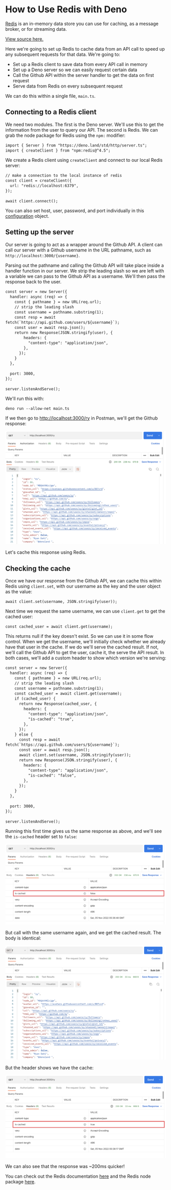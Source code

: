 # How to Use Redis with Deno

[Redis](https://redis.io/) is an in-memory data store you can use for caching,
as a message broker, or for streaming data.

[View source here.](https://github.com/denoland/examples/tree/main/with-redis)

Here we're going to set up Redis to cache data from an API call to speed up any
subsequent requests for that data. We're going to:

- Set up a Redis client to save data from every API call in memory
- Set up a Deno server so we can easily request certain data
- Call the Github API within the server handler to get the data on first request
- Serve data from Redis on every subsequent request

We can do this within a single file, `main.ts`.

## Connecting to a Redis client

We need two modules. The first is the Deno server. We'll use this to get the
information from the user to query our API. The second is Redis. We can grab the
node package for Redis using the `npm:` modifier:

```tsx, ignore
import { Server } from "https://deno.land/std/http/server.ts";
import { createClient } from "npm:redis@^4.5";
```

We create a Redis client using `createClient` and connect to our local Redis
server:

```tsx, ignore
// make a connection to the local instance of redis
const client = createClient({
  url: "redis://localhost:6379",
});

await client.connect();
```

You can also set host, user, password, and port individually in this
[configuration](https://github.com/redis/node-redis/blob/master/docs/client-configuration.md)
object.

## Setting up the server

Our server is going to act as a wrapper around the Github API. A client can call
our server with a Github username in the URL pathname, such as
`http://localhost:3000/{username}`.

Parsing out the pathname and calling the Github API will take place inside a
handler function in our server. We strip the leading slash so we are left with a
variable we can pass to the Github API as a username. We'll then pass the
response back to the user.

```tsx, ignore
const server = new Server({
  handler: async (req) => {
    const { pathname } = new URL(req.url);
    // strip the leading slash
    const username = pathname.substring(1);
    const resp = await fetch(`https://api.github.com/users/${username}`);
    const user = await resp.json();
    return new Response(JSON.stringify(user), {
        headers: {
          "content-type": "application/json",
        },
      });
    }
  },

  port: 3000,
});

server.listenAndServe();
```

We'll run this with:

```tsx, ignore
deno run --allow-net main.ts
```

If we then go to [http://localhost:3000/ry](http://localhost:3000/ry) in
Postman, we'll get the Github response:

![uncached-redis-body.png](../../images/how-to/redis/uncached-redis-body.png)

Let's cache this response using Redis.

## Checking the cache

Once we have our response from the Github API, we can cache this within Redis
using `client.set`, with our username as the key and the user object as the
value:

```tsx, ignore
await client.set(username, JSON.stringify(user));
```

Next time we request the same username, we can use `client.get` to get the
cached user:

```tsx, ignore
const cached_user = await client.get(username);
```

This returns null if the key doesn't exist. So we can use it in some flow
control. When we get the username, we'll initially check whether we already have
that user in the cache. If we do we'll serve the cached result. If not, we'll
call the Github API to get the user, cache it, the serve the API result. In both
cases, we'll add a custom header to show which version we're serving:

```tsx, ignore
const server = new Server({
  handler: async (req) => {
    const { pathname } = new URL(req.url);
    // strip the leading slash
    const username = pathname.substring(1);
    const cached_user = await client.get(username);
    if (cached_user) {
      return new Response(cached_user, {
        headers: {
          "content-type": "application/json",
          "is-cached": "true",
        },
      });
    } else {
      const resp = await fetch(`https://api.github.com/users/${username}`);
      const user = await resp.json();
      await client.set(username, JSON.stringify(user));
      return new Response(JSON.stringify(user), {
        headers: {
          "content-type": "application/json",
          "is-cached": "false",
        },
      });
    }
  },

  port: 3000,
});

server.listenAndServe();
```

Running this first time gives us the same response as above, and we'll see the
`is-cached` header set to `false`:

![uncached-redis-header.png](../../images/how-to/redis/uncached-redis-header.png)

But call with the same username again, and we get the cached result. The body is
identical:

![cached-redis-body.png](../../images/how-to/redis/cached-redis-body.png)

But the header shows we have the cache:

![cached-redis-header.png](../../images/how-to/redis/cached-redis-header.png)

We can also see that the response was ~200ms quicker!

You can check out the Redis documentation [here](https://redis.io/docs/) and the
Redis node package [here](https://github.com/redis/node-redis).
